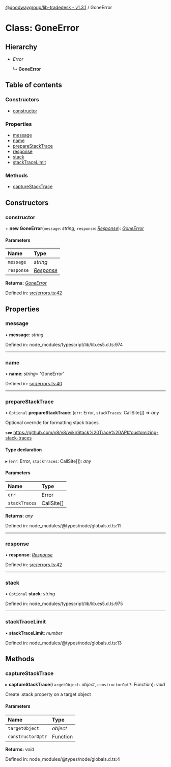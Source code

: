 [@goodwaygroup/lib-tradedesk - v1.3.1](../README.md) / GoneError

# Class: GoneError

## Hierarchy

- *Error*

  ↳ **GoneError**

## Table of contents

### Constructors

- [constructor](goneerror.md#constructor)

### Properties

- [message](goneerror.md#message)
- [name](goneerror.md#name)
- [prepareStackTrace](goneerror.md#preparestacktrace)
- [response](goneerror.md#response)
- [stack](goneerror.md#stack)
- [stackTraceLimit](goneerror.md#stacktracelimit)

### Methods

- [captureStackTrace](goneerror.md#capturestacktrace)

## Constructors

### constructor

\+ **new GoneError**(`message`: *string*, `response`: [*Response*](response.md)): [*GoneError*](goneerror.md)

#### Parameters

| Name | Type |
| :------ | :------ |
| `message` | *string* |
| `response` | [*Response*](response.md) |

**Returns:** [*GoneError*](goneerror.md)

Defined in: [src/errors.ts:42](https://github.com/GoodwayGroup/lib-tradedesk/blob/a31ee87/src/errors.ts#L42)

## Properties

### message

• **message**: *string*

Defined in: node_modules/typescript/lib/lib.es5.d.ts:974

___

### name

• **name**: *string*= 'GoneError'

Defined in: [src/errors.ts:40](https://github.com/GoodwayGroup/lib-tradedesk/blob/a31ee87/src/errors.ts#L40)

___

### prepareStackTrace

• `Optional` **prepareStackTrace**: (`err`: Error, `stackTraces`: CallSite[]) => *any*

Optional override for formatting stack traces

**`see`** https://github.com/v8/v8/wiki/Stack%20Trace%20API#customizing-stack-traces

#### Type declaration

▸ (`err`: Error, `stackTraces`: CallSite[]): *any*

#### Parameters

| Name | Type |
| :------ | :------ |
| `err` | Error |
| `stackTraces` | CallSite[] |

**Returns:** *any*

Defined in: node_modules/@types/node/globals.d.ts:11

___

### response

• **response**: [*Response*](response.md)

Defined in: [src/errors.ts:42](https://github.com/GoodwayGroup/lib-tradedesk/blob/a31ee87/src/errors.ts#L42)

___

### stack

• `Optional` **stack**: *string*

Defined in: node_modules/typescript/lib/lib.es5.d.ts:975

___

### stackTraceLimit

• **stackTraceLimit**: *number*

Defined in: node_modules/@types/node/globals.d.ts:13

## Methods

### captureStackTrace

▸ **captureStackTrace**(`targetObject`: *object*, `constructorOpt?`: Function): *void*

Create .stack property on a target object

#### Parameters

| Name | Type |
| :------ | :------ |
| `targetObject` | *object* |
| `constructorOpt?` | Function |

**Returns:** *void*

Defined in: node_modules/@types/node/globals.d.ts:4
